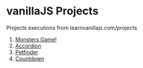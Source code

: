 # vanillaJS Projects
Projects executions from learnvanillajs.com/projects

1. [Monsters Game!](https://hermesgarcia.com/projects/vanillajs/monsters)
2. [Accordion](https://hermesgarcia.com/projects/vanillajs/accordion)
3. [Petfinder](https://hermesgarcia.com/projects/vanillajs/petfinder)
4. [Countdown](https://hermesgarcia.com/projects/vanillajs/countdown)

